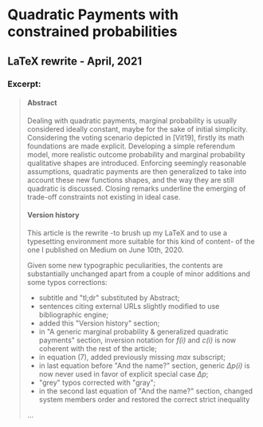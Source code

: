 # Quadratic Payments with constrained probabilities

## LaTeX rewrite - April, 2021

### Excerpt:

> #### Abstract
>
> Dealing with quadratic payments, marginal probability is usually considered ideally constant, maybe for the sake of initial simplicity. Considering the voting scenario depicted in [Vit19], firstly its math foundations are made explicit. Developing a simple referendum model, more realistic outcome probability and marginal probability qualitative shapes are introduced. Enforcing seemingly reasonable assumptions, quadratic payments are then generalized to take into account these new functions shapes, and the way they are still quadratic is discussed. Closing remarks underline the emerging of trade-off constraints not existing in ideal case.
>
>
> #### Version history
>
> This article is the rewrite -to brush up my LaTeX and to use a typesetting environment more suitable for this kind of content- of the one I published on Medium on June 10th, 2020.
>
> Given some new typographic peculiarities, the contents are substantially unchanged apart from a couple of minor additions and some typos corrections:
>
> - subtitle and "tl;dr" substituted by Abstract;
> - sentences citing external URLs slightly modified to use bibliographic engine;
> - added this "Version history" section;
> - in "A generic marginal probability & generalized quadratic payments" section, inversion notation for _f(i)_ and _c(i)_ is now coherent with the rest of the article;
> - in equation (7), added  previously missing _max_ subscript;
> - in last equation before "And the name?" section, generic _∆p(i)_ is now never used in favor of explicit special case _∆p_;
> - "grey" typos corrected with "gray";
> - in the second last equation of "And the name?" section, changed system members order and restored the correct strict inequality 
>
> ...

